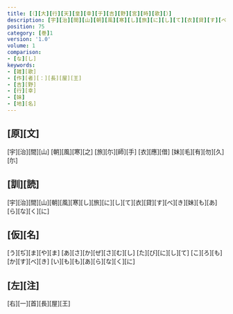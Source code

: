 ```yaml
---
title: [（][大][行][天][皇][幸][于][吉][野][宮][時][歌][）]
description: [宇][治][間][山][朝][風][寒][し][旅][に][し][て][衣][貸][す][べ][き][妹][も][あ][ら][な][く][に]
position: 75
category: [巻]1
version: '1.0'
volume: 1
comparison:
- [な][し]
keywords:
- [雑][歌]
- [作][者][：][長][屋][王]
- [吉][野]
- [行][幸]
- [妹]
- [地][名]
---
```


## [原][文]

[宇][治][間][山] [朝][風][寒][之] [旅][尓][師][手] [衣][應][借] [妹][毛][有][勿][久][尓]

## [訓][読]

[宇][治][間][山][朝][風][寒][し][旅][に][し][て][衣][貸][す][べ][き][妹][も][あ][ら][な][く][に]

## [仮][名]

[う][ぢ][ま][や][ま] [あ][さ][か][ぜ][さ][む][し] [た][び][に][し][て] [こ][ろ][も][か][す][べ][き] [い][も][も][あ][ら][な][く][に]

## [左][注]

[右][一][首][長][屋][王]
